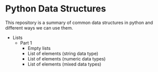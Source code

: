 # Python Data Structures
This repository is a summary of common data structures in python and different ways we can use them.
- Lists
  * Part 1
    - Empty lists
    - List of elements (string data type)
    - List of elements (numeric data types)
    - List of elements (mixed data types)